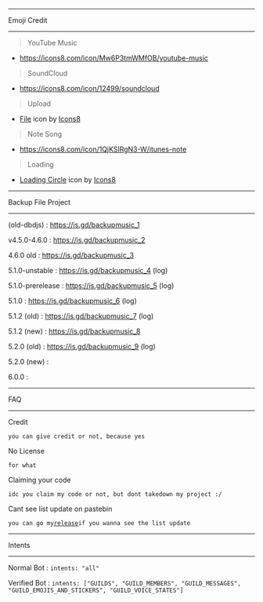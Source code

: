 _____________
Emoji Credit
_____________

> YouTube Music
- https://icons8.com/icon/Mw6P3tmWMfOB/youtube-music

> SoundCloud
- https://icons8.com/icon/12499/soundcloud

> Upload
- <a target="_blank" href="https://icons8.com/icon/iUNEWv4iBE2i/file">File</a> icon by <a target="_blank" href="https://icons8.com">Icons8</a>

> Note Song
- https://icons8.com/icon/1QjKSlRgN3-W/itunes-note

> Loading
- <a target="_blank" href="https://icons8.com/icon/nITS6PlJtteV/loading-circle">Loading Circle</a> icon by <a target="_blank" href="https://icons8.com">Icons8</a>

_____________
Backup File Project
_____________

(old-dbdjs)      : https://is.gd/backupmusic_1

v4.5.0-4.6.0     : https://is.gd/backupmusic_2

4.6.0 old        : https://is.gd/backupmusic_3

5.1.0-unstable   : https://is.gd/backupmusic_4 (log)

5.1.0-prerelease : https://is.gd/backupmusic_5 (log)

5.1.0            : https://is.gd/backupmusic_6 (log)

5.1.2 (old)      : https://is.gd/backupmusic_7 (log)

5.1.2 (new)      : https://is.gd/backupmusic_8

5.2.0 (old)      : https://is.gd/backupmusic_9 (log)

5.2.0 (new)      :

6.0.0            :

_____________
FAQ
_____________

Credit

`you can give credit or not, because yes`

No License

`for what`

Claiming your code

`idc you claim my code or not, but dont takedown my project :/`

Cant see list update on pastebin

`you can go my`[`release`](https://github.com/GreenVGJR/amc-aoijs/releases)`if you wanna see the list update`

_____________
Intents
_____________

Normal Bot   : `intents: "all"`

Verified Bot : `intents: ["GUILDS", "GUILD_MEMBERS", "GUILD_MESSAGES", "GUILD_EMOJIS_AND_STICKERS", "GUILD_VOICE_STATES"]`

